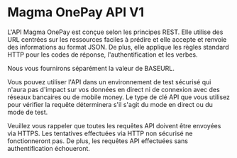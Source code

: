 # Magma OnePay API V1

L'API Magma OnePay est conçue selon les principes REST. Elle utilise des URL centrées sur les ressources faciles à prédire et elle accepte et renvoie des informations au format JSON. De plus, elle applique les règles standard HTTP pour les codes de réponse, l'authentification et les verbes.

Nous vous fournirons séparément la valeur de BASEURL.

Vous pouvez utiliser l'API dans un environnement de test sécurisé qui n'aura pas d'impact sur vos données en direct ni de connexion avec des réseaux bancaires ou de mobile money. Le type de clé API que vous utilisez pour vérifier la requête déterminera s'il s'agit du mode en direct ou du mode de test.

Veuillez vous rappeler que toutes les requêtes API doivent être envoyées via HTTPS. Les tentatives effectuées via HTTP non sécurisé ne fonctionneront pas. De plus, les requêtes API effectuées sans authentification échoueront.